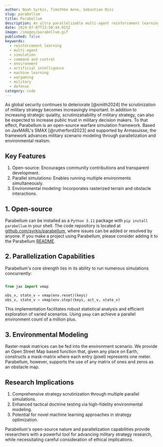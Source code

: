 ```yaml
---
author: Noah Syrkis, Timothée Anne, Sebastian Risi
slug: parabellum
title: Parabellum
description: An ultra parallelizable multi-agent reinforcement learning environment.
date: 2024-07-07T13:50:44.015Z
image: /images/parabellum.gif
published: false
keywords:
  - reinforcement learning
  - multi-agent
  - simulation
  - command and control
  - environment
  - artificial intelligence
  - machine learning
  - wargaming
  - military
  - defense
category: code
---
```


As global security continues to deteriorate [@smith2024] the scrutinization of military strategy becomes increasingly important. In addition to increasing strategic quiality, scrutinizatiability of military strategy, can also be expected to increase public trust in military decision makers. To that effect, Parabellum is an open-source warfare simulation framework. Based on JaxMARL's SMAX [@rutherford2023] and supported by Armasuisse, the framework advances military scenario modeling through parallelization and environmental realism.

## Key Features

1. Open-source: Encourages community contributions and transparent development.
2. Parallel simulations: Enables running multiple environments simultaneously.
3. Environmental modeling: Incorporates rasterized terrain and obstacle interactions.

## 1. Open-source

Parabellum can be installed as a `Python 3.11` package with `pip install parabellum` in your shell. The code repository is located at [github.com/syrkis/parabellum](https://github.com/syrkis/parabellum), where issues can be added or resolved by anyone. If you make a project using Parabellum, please consider adding it to the Parabellum [README](https://github.com/syrkis/parabellum/blob/main/README.md).

## 2. Parallelization Capabilities

Parabellum's core strength lies in its ability to run numerous simulations concurrently:

```python

from jax import vmap

obs_v, state_v = vmap(env.reset)(keys)
obs_v, state_v = vmap(env.step)(keys, act_v, state_v)

```

This implementation facilitates robust statistical analysis and efficient exploration of varied scenarios. Using `pmap` can achieve a parallel environment count of a million plus.

## 3. Environmental Modeling

Raster-mask matrices can be fed into the environment scenario. We provide an Open Street Map based function that, given any place on Earth, constructs a mask-matrix where each entry (pixel) represents one meter. Parabellum, however, supports the use of any matrix of ones and zeros as an obstacle map.

## Research Implications

1. Comprehensive strategy scrutinization through multiple parallel simulations.
2. Enhanced tactical doctrine testing via high-fidelity environmental modeling.
3. Potential for novel machine learning approaches in strategy optimization.

Parabellum's open-source nature and parallelization capabilities provide researchers with a powerful tool for advancing military strategy research, while necessitating careful consideration of ethical implications.